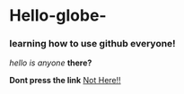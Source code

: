 # Hello-globe-
### learning how to use github everyone!
*hello*
*is anyone* **there?**

**Dont press the link**
[Not Here!!](https://www.instagram.com/kalamkhan.22/saved/)
